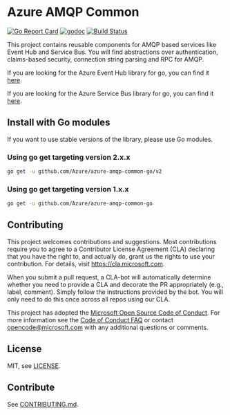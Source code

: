 # Azure AMQP Common
[![Go Report Card](https://goreportcard.com/badge/github.com/Azure/azure-amqp-common-go)](https://goreportcard.com/report/github.com/Azure/azure-amqp-common-go)
[![godoc](https://godoc.org/github.com/Azure/azure-amqp-common-go?status.svg)](https://godoc.org/github.com/Azure/azure-amqp-common-go)
[![Build Status](https://travis-ci.org/Azure/azure-amqp-common-go.svg?branch=master)](https://travis-ci.org/Azure/azure-amqp-common-go)

This project contains reusable components for AMQP based services like Event Hub and Service Bus. You will find 
abstractions over authentication, claims-based security, connection string parsing and RPC for AMQP.

If you are looking for the Azure Event Hub library for go, you can find it [here](https://aka.ms/azure-event-hubs-go).

If you are looking for the Azure Service Bus library for go, you can find it [here](https://aka.ms/azure-service-bus-go).

## Install with Go modules
If you want to use stable versions of the library, please use Go modules.

### Using go get targeting version 2.x.x
``` bash
go get -u github.com/Azure/azure-amqp-common-go/v2
```

### Using go get targeting version 1.x.x
``` bash
go get -u github.com/Azure/azure-amqp-common-go
```

## Contributing

This project welcomes contributions and suggestions.  Most contributions require you to agree to a
Contributor License Agreement (CLA) declaring that you have the right to, and actually do, grant us
the rights to use your contribution. For details, visit https://cla.microsoft.com.

When you submit a pull request, a CLA-bot will automatically determine whether you need to provide
a CLA and decorate the PR appropriately (e.g., label, comment). Simply follow the instructions
provided by the bot. You will only need to do this once across all repos using our CLA.

This project has adopted the [Microsoft Open Source Code of Conduct](https://opensource.microsoft.com/codeofconduct/).
For more information see the [Code of Conduct FAQ](https://opensource.microsoft.com/codeofconduct/faq/) or
contact [opencode@microsoft.com](mailto:opencode@microsoft.com) with any additional questions or comments.

## License

MIT, see [LICENSE](./LICENSE).

## Contribute

See [CONTRIBUTING.md](.github/CONTRIBUTING.md).

